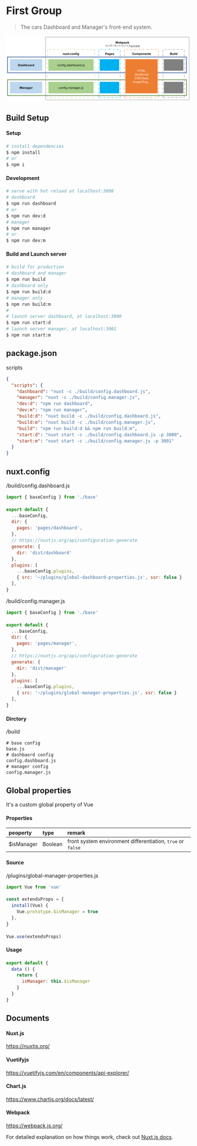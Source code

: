 # First Group

> The cars Dashboard and Manager's front-end system.

![](./docs/img/system.png)

## Build Setup

#### Setup

```bash
# install dependencies
$ npm install
# or
$ npm i
```

#### Development

```bash
# serve with hot reload at localhost:3000
# dashboard
$ npm run dashboard
# or
$ npm run dev:d
# manager
$ npm run manager
# or
$ npm run dev:m
```

#### Build and Launch server

```bash
# build for production
# dashboard and manager
$ npm run build
# dashboard only
$ npm run build:d
# manager only
$ npm run build:m
#
# launch server dashboard, at localhost:3000
$ npm run start:d
# launch server manager, at localhost:3001
$ npm run start:m
```

## package.json

scripts

```json
{
  "scripts": {
    "dashboard": "nuxt -c ./build/config.dashboard.js",
    "manager": "nuxt -c ./build/config.manager.js",
    "dev:d": "npm run dashboard",
    "dev:m": "npm run manager",
    "build:d": "nuxt build -c ./build/config.dashboard.js",
    "build:m": "nuxt build -c ./build/config.manager.js",
    "build": "npm run build:d && npm run build:m",
    "start:d": "nuxt start -c ./build/config.dashboard.js -p 3000",
    "start:m": "nuxt start -c ./build/config.manager.js -p 3001"
  }
}
```

## nuxt.config

/build/config.dashboard.js

```javascript
import { baseConfig } from './base'

export default {
  ...baseConfig,
  dir: {
    pages: 'pages/dashboard',
  },
  // https://nuxtjs.org/api/configuration-generate
  generate: {
    dir: 'dist/dashboard'
  },
  plugins: [
    ...baseConfig.plugins,
    { src: '~/plugins/global-dashboard-properties.js', ssr: false }
  ],
}
```

/build/config.manager.js

```javascript
import { baseConfig } from './base'

export default {
  ...baseConfig,
  dir: {
    pages: 'pages/manager',
  },
  // https://nuxtjs.org/api/configuration-generate
  generate: {
    dir: 'dist/manager'
  },
  plugins: [
    ...baseConfig.plugins,
    { src: '~/plugins/global-manager-properties.js', ssr: false }
  ],
}
```

#### Dirctory

/build

```
# base config
base.js
# dashbaord config
config.dashboard.js
# manager config
config.manager.js
```

## Global properties

It's a custom global property of Vue

#### Properties

|peoperty|type|remark|
|:--|:--|:--|
|$isManager|Boolean|front system environment differentiation, `true` or `false`|

#### Source

/plugins/global-manager-properties.js

```javascript
import Vue from 'vue'

const extendsProps = {
  install(Vue) {
    Vue.prototype.$isManager = true
  },
}

Vue.use(extendsProps)
```

#### Usage

```javascript
export default {
  data () {
    return {
      isManager: this.$isManager
    }
  }
}
```

## Documents

#### Nuxt.js

https://nuxtjs.org/

#### Vuetifyjs

https://vuetifyjs.com/en/components/api-explorer/

#### Chart.js

https://www.chartjs.org/docs/latest/

#### Webpack

https://webpack.js.org/

For detailed explanation on how things work, check out [Nuxt.js docs](https://nuxtjs.org).
